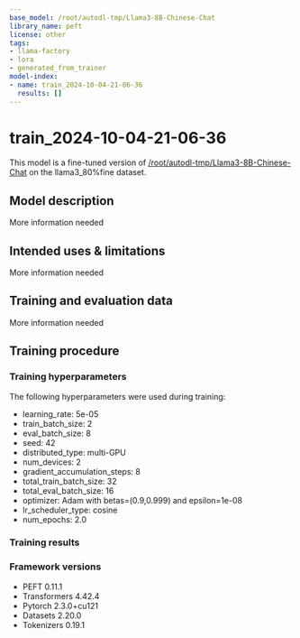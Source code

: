 ```yaml
---
base_model: /root/autodl-tmp/Llama3-8B-Chinese-Chat
library_name: peft
license: other
tags:
- llama-factory
- lora
- generated_from_trainer
model-index:
- name: train_2024-10-04-21-06-36
  results: []
---
```


<!-- This model card has been generated automatically according to the information the Trainer had access to. You
should probably proofread and complete it, then remove this comment. -->

# train_2024-10-04-21-06-36

This model is a fine-tuned version of [/root/autodl-tmp/Llama3-8B-Chinese-Chat](https://huggingface.co//root/autodl-tmp/Llama3-8B-Chinese-Chat) on the llama3_80%fine dataset.

## Model description

More information needed

## Intended uses & limitations

More information needed

## Training and evaluation data

More information needed

## Training procedure

### Training hyperparameters

The following hyperparameters were used during training:
- learning_rate: 5e-05
- train_batch_size: 2
- eval_batch_size: 8
- seed: 42
- distributed_type: multi-GPU
- num_devices: 2
- gradient_accumulation_steps: 8
- total_train_batch_size: 32
- total_eval_batch_size: 16
- optimizer: Adam with betas=(0.9,0.999) and epsilon=1e-08
- lr_scheduler_type: cosine
- num_epochs: 2.0

### Training results



### Framework versions

- PEFT 0.11.1
- Transformers 4.42.4
- Pytorch 2.3.0+cu121
- Datasets 2.20.0
- Tokenizers 0.19.1